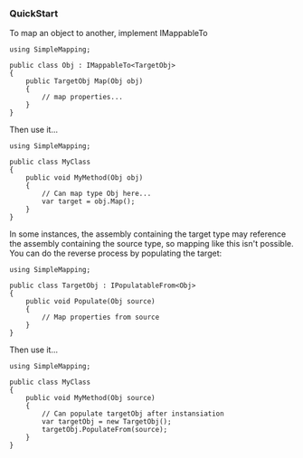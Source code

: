 ### QuickStart ###

To map an object to another, implement IMappableTo<TTarget>

```
using SimpleMapping;

public class Obj : IMappableTo<TargetObj>
{
    public TargetObj Map(Obj obj)
    {
        // map properties...
    }
}
```

Then use it...

```
using SimpleMapping;

public class MyClass
{
    public void MyMethod(Obj obj)
    {
        // Can map type Obj here...
        var target = obj.Map();
    }
}
```

In some instances, the assembly containing the target type may reference the assembly containing the source type, so mapping like this isn't possible. You can do the reverse process by populating the target:

```
using SimpleMapping;

public class TargetObj : IPopulatableFrom<Obj>
{
    public void Populate(Obj source)
    {
        // Map properties from source
    }
}
```

Then use it...

```
using SimpleMapping;

public class MyClass
{
    public void MyMethod(Obj source)
    {
        // Can populate targetObj after instansiation
        var targetObj = new TargetObj();
        targetObj.PopulateFrom(source);
    }
}
```
